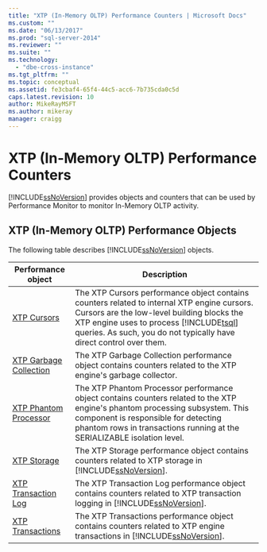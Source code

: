 ```yaml
---
title: "XTP (In-Memory OLTP) Performance Counters | Microsoft Docs"
ms.custom: ""
ms.date: "06/13/2017"
ms.prod: "sql-server-2014"
ms.reviewer: ""
ms.suite: ""
ms.technology: 
  - "dbe-cross-instance"
ms.tgt_pltfrm: ""
ms.topic: conceptual
ms.assetid: fe3cbaf4-65f4-44c5-acc6-7b735cda0c5d
caps.latest.revision: 10
author: MikeRayMSFT
ms.author: mikeray
manager: craigg
---
```

# XTP (In-Memory OLTP) Performance Counters
  [!INCLUDE[ssNoVersion](../../includes/ssnoversion-md.md)] provides objects and counters that can be used by Performance Monitor to monitor In-Memory OLTP activity.  
  
##  <a name="SQLServerPOs"></a> XTP (In-Memory OLTP) Performance Objects  
 The following table describes [!INCLUDE[ssNoVersion](../../includes/ssnoversion-md.md)] objects.  
  
|Performance object|Description|  
|------------------------|-----------------|  
|[XTP Cursors](../cursors.md)|The XTP Cursors performance object contains counters related to internal XTP engine cursors. Cursors are the low-level building blocks the XTP engine uses to process [!INCLUDE[tsql](../../includes/tsql-md.md)] queries. As such, you do not typically have direct control over them.|  
|[XTP Garbage Collection](sql-server-xtp-garbage-collection.md)|The XTP Garbage Collection performance object contains counters related to the XTP engine's garbage collector.|  
|[XTP Phantom Processor](sql-server-xtp-phantom-processor.md)|The XTP Phantom Processor performance object contains counters related to the XTP engine's phantom processing subsystem. This component is responsible for detecting phantom rows in transactions running at the SERIALIZABLE isolation level.|  
|[XTP Storage](sql-server-xtp-storage.md)|The XTP Storage performance object contains counters related to XTP storage in [!INCLUDE[ssNoVersion](../../includes/ssnoversion-md.md)].|  
|[XTP Transaction Log](sql-server-xtp-transaction-log.md)|The XTP Transaction Log performance object contains counters related to XTP transaction logging in [!INCLUDE[ssNoVersion](../../includes/ssnoversion-md.md)].|  
|[XTP Transactions](sql-server-xtp-transactions.md)|The XTP Transactions performance object contains counters related to XTP engine transactions in [!INCLUDE[ssNoVersion](../../includes/ssnoversion-md.md)].|  
  
  
